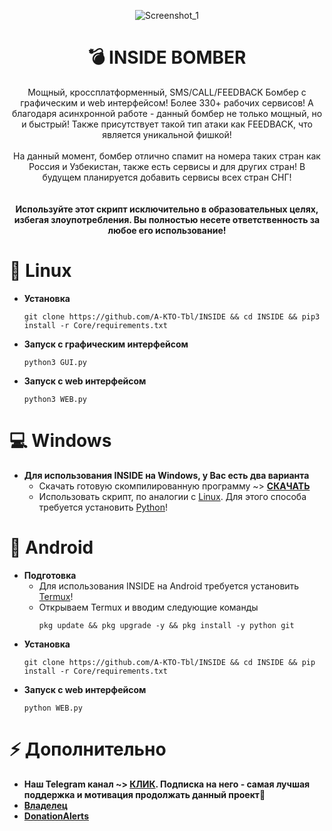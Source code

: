 <div align="center">

![Screenshot_1](https://telegra.ph/file/c87fdb1c5faad4ee53050.png)

# 💣 INSIDE BOMBER

Мощный, кроссплатформенный, SMS/CALL/FEEDBACK Бомбер с графическим и web интерфейсом! Более 330+ рабочих сервисов! А благодаря асинхронной работе - данный бомбер не только мощный, но и быстрый! Также присутствует такой тип атаки как FEEDBACK, что является уникальной фишкой!<br><br>На данный момент, бомбер отлично спамит на номера таких стран как Россия и Узбекистан, также есть сервисы и для других стран! В будущем планируется добавить сервисы всех стран СНГ!
<br><br><br>
**Используйте этот скрипт исключительно в образовательных целях, избегая злоупотребления. Вы полностью несете ответственность за любое его использование!**

</div>

# 🐧 Linux
- **Установка**
  ```
  git clone https://github.com/A-KTO-Tbl/INSIDE && cd INSIDE && pip3 install -r Core/requirements.txt
  ```
- **Запуск с графическим интерфейсом**
  ```
  python3 GUI.py
  ```
- **Запуск с web интерфейсом**
  ```
  python3 WEB.py
  ```

# 💻 Windows
- **Для использования INSIDE на Windows, у Вас есть два варианта**
  - Скачать готовую скомпилированную программу ~> **[СКАЧАТЬ](https://github.com/A-KTO-Tbl/INSIDE/releases/download/1.07/INSIDE.1.07.exe)**
  - Использовать скрипт, по аналогии с [Linux](#-linux). Для этого способа требуется установить [Python](https://www.python.org)!

# 📱 Android
- **Подготовка**
  - Для использования INSIDE на Android требуется установить [Termux](https://github.com/termux/termux-app/releases)!
  - Открываем Termux и вводим следующие команды
      ```
      pkg update && pkg upgrade -y && pkg install -y python git
      ```
- **Установка**
  ```
  git clone https://github.com/A-KTO-Tbl/INSIDE && cd INSIDE && pip install -r Core/requirements.txt
  ```
- **Запуск с web интерфейсом**
  ```
  python WEB.py
  ```

# ⚡️ Дополнительно
- **Наш Telegram канал ~> [КЛИК](https://t.me/+z4L61XedSVllODAy). Подписка на него - самая лучшая поддержка и мотивация продолжать данный проект💜**
- **[Владелец](https://t.me/A_KTO_Tbl)**
- **[DonationAlerts](https://www.donationalerts.com/r/inside_forever)**
